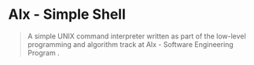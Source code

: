 # Alx -  Simple Shell
<blockquote>
  A simple UNIX command interpreter written as part of the low-level programming and algorithm track at Alx - Software Engineering Program .
  </blockquote>

